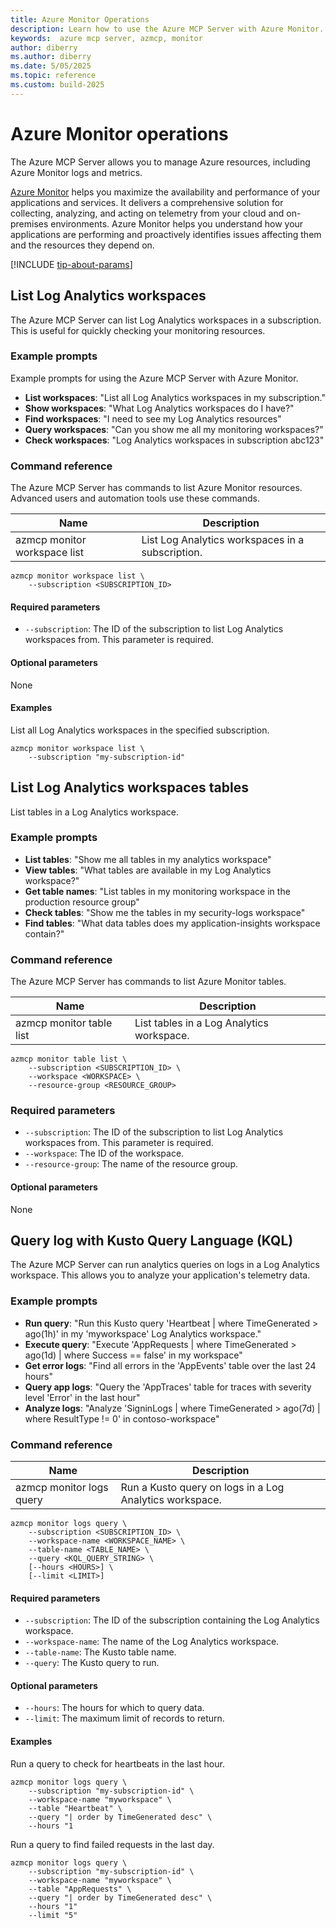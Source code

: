 ```yaml
---
title: Azure Monitor Operations
description: Learn how to use the Azure MCP Server with Azure Monitor.
keywords:  azure mcp server, azmcp, monitor
author: diberry
ms.author: diberry
ms.date: 5/05/2025
ms.topic: reference
ms.custom: build-2025
---
```

<!-- This is the proposed command article template for the Azure MCP Server documentation -->
<!-- H1 will be <SERVICE-NAME> operations -->
# Azure Monitor operations

The Azure MCP Server allows you to manage Azure resources, including Azure Monitor logs and metrics.

<!-- Brief description of the service with link to the official documentation. -->

[Azure Monitor](/azure/azure-monitor/overview) helps you maximize the availability and performance of your applications and services. It delivers a comprehensive solution for collecting, analyzing, and acting on telemetry from your cloud and on-premises environments. Azure Monitor helps you understand how your applications are performing and proactively identifies issues affecting them and the resources they depend on.

[!INCLUDE [tip-about-params](./includes/commands/parameter-consideration.md)]

## List Log Analytics workspaces

The Azure MCP Server can list Log Analytics workspaces in a subscription. This is useful for quickly checking your monitoring resources.

<!-- the next subsection is for example prompts that would give the LLM a hint fort  -->
### Example prompts

Example prompts for using the Azure MCP Server with Azure Monitor.

<!-- create several examples for the reader that capture the intent -->
- **List workspaces**: "List all Log Analytics workspaces in my subscription."
- **Show workspaces**: "What Log Analytics workspaces do I have?"
- **Find workspaces**: "I need to see my Log Analytics resources"
- **Query workspaces**: "Can you show me all my monitoring workspaces?"
- **Check workspaces**: "Log Analytics workspaces in subscription abc123"

<!-- The command reference is for the tool command that will run by the MCP Server -->
### Command reference

The Azure MCP Server has commands to list Azure Monitor resources. Advanced users and automation tools use these commands.

| Name            | Description               |
|-----------------|--------------------------|
| azmcp monitor workspace list | List Log Analytics workspaces in a subscription.|

```console
azmcp monitor workspace list \
    --subscription <SUBSCRIPTION_ID>

```

#### Required parameters

- `--subscription`: The ID of the subscription to list Log Analytics workspaces from. This parameter is required.
 
#### Optional parameters

None

#### Examples

List all Log Analytics workspaces in the specified subscription.

```console
azmcp monitor workspace list \
    --subscription "my-subscription-id"
```

## List Log Analytics workspaces tables

List tables in a Log Analytics workspace.

### Example prompts

- **List tables**: "Show me all tables in my analytics workspace"
- **View tables**: "What tables are available in my Log Analytics workspace?"
- **Get table names**: "List tables in my monitoring workspace in the production resource group"
- **Check tables**: "Show me the tables in my security-logs workspace"
- **Find tables**: "What data tables does my application-insights workspace contain?"

### Command reference

The Azure MCP Server has commands to list Azure Monitor tables. 

| Name            | Description               |
|-----------------|--------------------------|
| azmcp monitor table list | List tables in a Log Analytics workspace.|

```console
azmcp monitor table list \
    --subscription <SUBSCRIPTION_ID> \
    --workspace <WORKSPACE> \
    --resource-group <RESOURCE_GROUP>
```

### Required parameters

- `--subscription`: The ID of the subscription to list Log Analytics workspaces from. This parameter is required.
- `--workspace`: The ID of the workspace.
- `--resource-group`: The name of the resource group.

#### Optional parameters

None

## Query log with Kusto Query Language (KQL)

The Azure MCP Server can run analytics queries on logs in a Log Analytics workspace. This allows you to analyze your application's telemetry data.

### Example prompts

- **Run query**: "Run this Kusto query 'Heartbeat | where TimeGenerated > ago(1h)' in my 'myworkspace' Log Analytics workspace."
- **Execute query**: "Execute 'AppRequests | where TimeGenerated > ago(1d) | where Success == false' in my workspace"
- **Get error logs**: "Find all errors in the 'AppEvents' table over the last 24 hours"
- **Query app logs**: "Query the 'AppTraces' table for traces with severity level 'Error' in the last hour"
- **Analyze logs**: "Analyze 'SigninLogs | where TimeGenerated > ago(7d) | where ResultType != 0' in contoso-workspace"

### Command reference

| Name            | Description               |
|-----------------|--------------------------|
| azmcp monitor logs query | Run a Kusto query on logs in a Log Analytics workspace.|

```console
azmcp monitor logs query \
    --subscription <SUBSCRIPTION_ID> \
    --workspace-name <WORKSPACE_NAME> \
    --table-name <TABLE_NAME> \
    --query <KQL_QUERY_STRING> \
    [--hours <HOURS>] \
    [--limit <LIMIT>]
```

#### Required parameters

- `--subscription`: The ID of the subscription containing the Log Analytics workspace.
- `--workspace-name`: The name of the Log Analytics workspace.
- `--table-name`: The Kusto table name.
- `--query`: The Kusto query to run.

#### Optional parameters

- `--hours`: The hours for which to query data.
- `--limit`: The maximum limit of records to return.

#### Examples

Run a query to check for heartbeats in the last hour.

```console
azmcp monitor logs query \
    --subscription "my-subscription-id" \
    --workspace-name "myworkspace" \
    --table "Heartbeat" \
    --query "| order by TimeGenerated desc" \
    --hours "1
```

Run a query to find failed requests in the last day.

```console
azmcp monitor logs query \
    --subscription "my-subscription-id" \
    --workspace-name "myworkspace" \
    --table "AppRequests" \
    --query "| order by TimeGenerated desc" \
    --hours "1"
    --limit "5"
```



